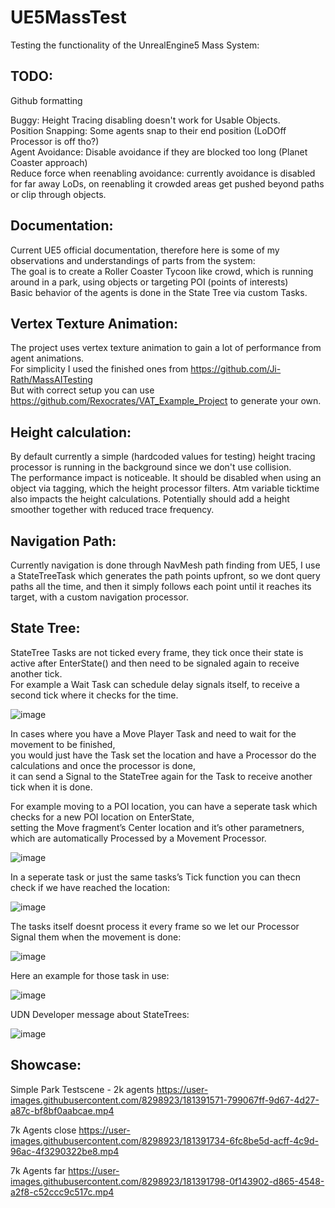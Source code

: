 # UE5MassTest
Testing the functionality of the UnrealEngine5 Mass System:

## TODO:

Github formatting

Buggy: Height Tracing disabling doesn't work for Usable Objects.  
Position Snapping: Some agents snap to their end position (LoDOff Processor is off tho?)  
Agent Avoidance: Disable avoidance if they are blocked too long (Planet Coaster approach)  
Reduce force when reenabling avoidance: currently avoidance is disabled for far away LoDs, on reenabling it crowded areas get pushed beyond paths or clip through objects.  



## Documentation:

Current UE5 official documentation, therefore here is some of my observations and understandings of parts from the system:  
The goal is to create a Roller Coaster Tycoon like crowd, which is running around in a park, using objects or targeting POI (points of interests)  
Basic behavior of the agents is done in the State Tree via custom Tasks.   

## Vertex Texture Animation:

The project uses vertex texture animation to gain a lot of performance from agent animations.  
For simplicity I used the finished ones from https://github.com/Ji-Rath/MassAITesting  
But with correct setup you can use https://github.com/Rexocrates/VAT_Example_Project to generate your own.  

## Height calculation:

By default currently a simple (hardcoded values for testing) height tracing processor is running in the background since we don't use collision.  
The performance impact is noticeable. It should be disabled when using an object via tagging, which the height processor filters. Atm variable ticktime also impacts  the height calculations. Potentially should add a height smoother together with reduced trace frequency.  

## Navigation Path:

Currently navigation is done through NavMesh path finding from UE5, I use a StateTreeTask which generates the path points upfront, so we dont query paths all the time, and then it simply follows each point until it reaches its target, with a custom navigation processor.  

## State Tree:

StateTree Tasks are not ticked every frame, they tick once their state is active after EnterState() and then need to be signaled again to receive another tick.   
For example a Wait Task can schedule delay signals itself, to receive a second tick where it checks for the time.  


![image](https://user-images.githubusercontent.com/8298923/181303272-9d4b03b1-a3bb-4352-87b0-0f93bddfc86f.png)

In cases where you have a Move Player Task and need to wait for the movement to be finished,   
you would just have the Task set the location and have a Processor do the calculations and once the processor is done,   
it can send a Signal to the StateTree again for the Task to receive another tick when it is done.  

For example moving to a POI location, you can have a seperate task which checks for a new POI location on EnterState,   
setting the Move fragment’s Center location and it’s other parametners, which are automatically Processed by a Movement Processor.  

![image](https://user-images.githubusercontent.com/8298923/181303591-2e057137-6327-4824-9898-046bdc50004e.png)


In a seperate task or just the same tasks’s Tick function you can thecn check if we have reached the location:

![image](https://user-images.githubusercontent.com/8298923/181303684-2df17aeb-b227-4ec6-bd0f-627807643236.png)

The tasks itself doesnt process it every frame so we let our Processor Signal them when the movement is done:

![image](https://user-images.githubusercontent.com/8298923/181304003-9e8aaa3f-8100-4676-8c08-2914a46eb7dc.png)

Here an example for those task in use: 

![image](https://user-images.githubusercontent.com/8298923/181304993-552906f2-645e-4654-bdc0-cfd787b8d266.png)

UDN Developer message about StateTrees:

![image](https://user-images.githubusercontent.com/8298923/181305036-6a30e571-23f9-437a-ba7f-ffd9253a33f4.png)


## Showcase:

Simple Park Testscene - 2k agents
https://user-images.githubusercontent.com/8298923/181391571-799067ff-9d67-4d27-a87c-bf8bf0aabcae.mp4



7k Agents close
https://user-images.githubusercontent.com/8298923/181391734-6fc8be5d-acff-4c9d-96ac-4f3290322be8.mp4



7k Agents far 
https://user-images.githubusercontent.com/8298923/181391798-0f143902-d865-4548-a2f8-c52ccc9c517c.mp4



